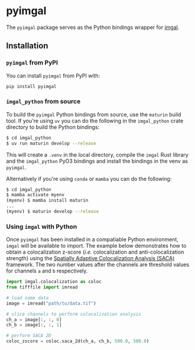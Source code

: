 # pyimgal

The `pyimgal` package serves as the Python bindings wrapper for [imgal](https://github.com/imgal-sc/imgal).

## Installation

### `pyimgal` from PyPI

You can install `pyimgal` from PyPI with:

```bash
pip install pyimgal
```

### `imgal_python` from source

To build the `pyimgal` Python bindings from source, use the `maturin` build tool. If you're using `uv` you can do the following in the `imgal_python` crate directory to build the Python bindings:

```bash
$ cd imgal_python
$ uv run maturin develop --release
```

This will create a `.venv` in the local directory, compile the `imgal` Rust library and the `imgal_python` PyO3 bindings and install the bindings in the venv as `pyimgal`.

Alternatively if you're using `conda` or `mamba` you can do the following:

```bash
$ cd imgal_python
$ mamba activate myenv
(myenv) $ mamba install maturin
...
(myenv) $ maturin develop --release
```

### Using `imgal` with Python

Once `pyimgal` has been installed in a compatiable Python environment, `imgal` will be available to import. The example below demonstrates how to obtain a colocalization z-score (_i.e._ colocalization and
anti-colocalization strength) using the [Spatially Adaptive Colocalization Analysis (SACA)](https://doi.org/10.1109/TIP.2019.2909194) framework. The two number values after the channels are threshold values for channels `a` and `b` respectively.

```python
import imgal.colocalization as coloc
from tifffile import imread

# load some data
image = imread("path/to/data.tif")

# slice channels to perform colocalization analysis
ch_a = image[:, :, 0]
ch_b = image[:, :, 1]

# perform SACA 2D
coloc_zscore = coloc.saca_2d(ch_a, ch_b, 500.0, 500.0)
```
